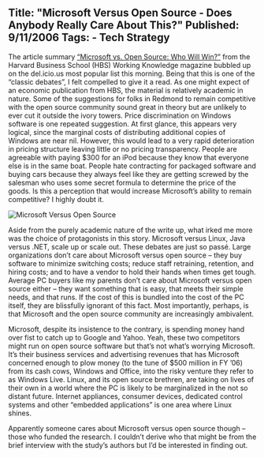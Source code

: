 Title: "Microsoft Versus Open Source - Does Anybody Really Care About This?"
Published: 9/11/2006
Tags:
    - Tech Strategy
---
The article summary [“Microsoft vs. Open Source: Who Will Win?”](https://hbswk.hbs.edu/archive/microsoft-vs-open-source-who-will-win) from the Harvard Business School (HBS) Working Knowledge magazine bubbled up on the del.icio.us most popular list this morning. Being that this is one of the “classic debates”, I felt compelled to give it a read. As one might expect of an economic publication from HBS, the material is relatively academic in nature. Some of the suggestions for folks in Redmond to remain competitive with the open source community sound great in theory but are unlikely to ever cut it outside the ivory towers. Price discrimination on Windows software is one repeated suggestion. At first glance, this appears very logical, since the marginal costs of distributing additional copies of Windows are near nil. However, this would lead to a very rapid deterioration in pricing structure leaving little or no pricing transparency. People are agreeable with paying $300 for an iPod because they know that everyone else is in the same boat. People hate contracting for packaged software and buying cars because they always feel like they are getting screwed by the salesman who uses some secret formula to determine the price of the goods. Is this a perception that would increase Microsoft’s ability to remain competitive? I highly doubt it.

![Microsoft Versus Open Source](https://s3.amazonaws.com/s3.beckshome.com/20060911-Microsoft-Versus-Open-Source.gif)

Aside from the purely academic nature of the write up, what irked me more was the choice of protagonists in this story. Microsoft versus Linux, Java versus .NET, scale up or scale out. These debates are just so passé. Large organizations don’t care about Microsoft versus open source – they buy software to minimize switching costs; reduce staff retraining, retention, and hiring costs; and to have a vendor to hold their hands when times get tough. Average PC buyers like my parents don’t care about Microsoft versus open source either – they want something that is easy, that meets their simple needs, and that runs. If the cost of this is bundled into the cost of the PC itself, they are blissfully ignorant of this fact. Most importantly, perhaps, is that Microsoft and the open source community are increasingly ambivalent.

Microsoft, despite its insistence to the contrary, is spending money hand over fist to catch up to Google and Yahoo. Yeah, these two competitors might run on open source software but that’s not what’s worrying Microsoft. It’s their business services and advertising revenues that has Microsoft concerned enough to plow money (to the tune of $500 million in FY ’06) from its cash cows, Windows and Office, into the risky venture they refer to as Windows Live. Linux, and its open source brethren, are taking on lives of their own in a world where the PC is likely to be marginalized in the not so distant future. Internet appliances, consumer devices, dedicated control systems and other “embedded applications” is one area where Linux shines.

Apparently someone cares about Microsoft versus open source though – those who funded the research. I couldn’t derive who that might be from the brief interview with the study’s authors but I’d be interested in finding out.